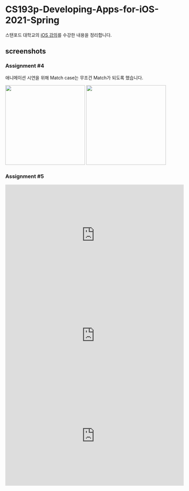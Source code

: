 # CS193p-Developing-Apps-for-iOS-2021-Spring
스탠포드 대학교의 [iOS 강의]를 수강한 내용을 정리합니다.

[iOS 강의]: ([http://](https://cs193p.sites.stanford.edu/))

## screenshots
### Assignment #4
애니메이션 시연을 위해 Match case는 무조건 Match가 되도록 했습니다.

<img src="https://user-images.githubusercontent.com/13888053/142352335-24a6e07a-695c-46ec-a9a6-7fe9209feb7d.gif" width="250">

<img src="https://user-images.githubusercontent.com/13888053/142352349-f8574d49-454c-4fe9-8adc-7ebc69882050.gif" width="250">

### Assignment #5

<iframe width="560" height="315" src="https://www.youtube.com/embed/xrBtp8ET7MM" title="YouTube video player" frameborder="0" allow="accelerometer; autoplay; clipboard-write; encrypted-media; gyroscope; picture-in-picture" allowfullscreen></iframe>

<iframe width="560" height="315" src="https://www.youtube.com/embed/2HG1HQHsd28" title="YouTube video player" frameborder="0" allow="accelerometer; autoplay; clipboard-write; encrypted-media; gyroscope; picture-in-picture" allowfullscreen></iframe>

<iframe width="560" height="315" src="https://www.youtube.com/embed/lYUvaSUovEo" title="YouTube video player" frameborder="0" allow="accelerometer; autoplay; clipboard-write; encrypted-media; gyroscope; picture-in-picture" allowfullscreen></iframe>